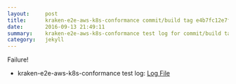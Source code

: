 ```yaml
---
layout:     post
title:      kraken-e2e-aws-k8s-conformance commit/build tag e4b7fc12e7feb249514feb41cae041da0689c80f
date:       2016-09-13 21:49:11
summary:    kraken-e2e-aws-k8s-conformance test log for commit/build tag e4b7fc12e7feb249514feb41cae041da0689c80f.
category:   jekyll
---
```


Failure!

- kraken-e2e-aws-k8s-conformance test log: [Log File](http://s3-us-west-2.amazonaws.com/kraken-e2e-logs/pipelet.kubeme.io/kraken-e2e-aws-k8s-conformance/36/build-log.txt)
